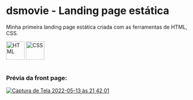 # dsmovie - Landing page estática 
Minha primeira landing page estática criada com as ferramentas de HTML, CSS.
<div style="display:inline_block" >
<img align="center" alt="HTML" src="https://cdn-icons-png.flaticon.com/512/1051/1051277.png?w=360" style="height:50px; width:auto" target="_blank">
<img align="center" alt="CSS" src="https://upload.wikimedia.org/wikipedia/commons/thumb/6/62/CSS3_logo.svg/800px-CSS3_logo.svg.png" style="height:50px; width:auto" target="_blank"><br/><br/>

### Prévia da front page:
[![Captura de Tela 2022-05-13 às 21 42 01](https://user-images.githubusercontent.com/61170444/168404535-e17b35ff-c55c-4dfd-a762-e270c308d105.png)](https://caioassis-dev.github.io/dsmovie/index.html)
